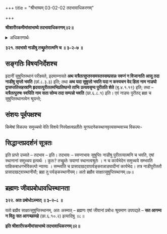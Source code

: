 +++
title = "श्रीभाष्यम् 03-02-02 तदभावाधिकरणम्"

+++


**श्रीशारीरकमीमांसाभाष्ये तदभावाधिकरणम्॥२॥**

<details><summary>अधिकरणार्थः</summary>

जिवात्मनां सुषुप्तौ स्थानानि हिताख्यनाडी – पुरीतत् – परमात्मनस्त्रयोऽपि
</details>

**३२१. तदभावो नाडीषु तच्छ्रुतेरात्मनि च ॥ ३–२–७ ॥**

## सङ्गतिः विषयनिर्देशश्च

इदानीं सुषुप्तिस्थानं परीक्ष्यते, इदमाम्नायते **अथ यत्रैतत्सुप्तस्समस्तस्सम्प्रसन्नः स्वप्नं न विजानाति आसु तदा नाडीषु सृप्तो भवति** (छां.८.३.३) इति; तथा
**अथ यदा सुषुप्तो भवति यदा न कस्यचन वेद हिता नाम नाड्यो द्वासप्ततिसहस्राणि हृदयात्पुरीततमभिप्रतिष्ठन्ते ताभिः प्रत्यवसृप्य पुरीतति शेते** (बृ.४.१.१९) इति; तथा – **यत्रैतत्पुरुषः स्वपिति नाम सता सोम्य तदा सम्पन्नो भवति** (छा.६.८.१) इति। एवं नाड्यः पुरीतद् ब्रह्म च सुषुप्तिस्थानत्वेन श्रूयन्ते;

## संशयः पूर्वपक्षश्च

किमेषां विकल्पः समुच्चयो वेति विशये निरपेक्षत्वप्रतीतेः युगपदनेकस्थानवृत्त्यसम्भवाच्च विकल्पः-

## सिद्धान्तप्रदर्शनं सूत्रतः

इति प्राप्ते उच्यते – तदभाव – इति। तदभावः – स्वप्नाभावः सुषुप्तिः नाडीषु पुरीतत्यात्मनि च भवति, एषां स्थानानां समुच्चय इत्यर्थः । कुतः? तच्छ्रुतेः त्रयाणां स्थानत्वश्रुतेः । न च कार्यभेदेन समुच्चये सम्भवति पाक्षिकबाधगर्भविकल्पो न्याय्यः । सम्भवति च प्रासादखट्वापर्यङ्कवन्नाड्यादीनां कार्यभेदः। तत्र नाडीपुरीततौ प्रासादखट्वास्थानीयौ; ब्रह्म तु पर्यङ्कस्थानीयम्। अतो ब्रह्मैव साक्षात्सुषुप्तिस्थानम्॥७॥

## ब्रह्मणः जीवप्रबोधावधिस्थानता

**३२२. अतः प्रबोधोऽस्मात् ॥ ३–२–८ ॥**

यतो ब्रह्मैव साक्षात्सुषुप्तिस्थानम्, अतः अस्मात् – ब्रह्मणः एषां जीवानां प्रबोधः श्रूयमाण उपपद्यते – **सत आगम्य न विदुः सत आगच्छामहे** (छा.६.१०.२) इत्यादिषु ॥८॥

**इति श्रीशारीरकमीमांसाभाष्ये तदभावाधिकरणम्॥२॥**


